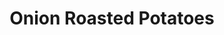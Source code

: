 ---
title: Onion Roasted Potatoes
description: 
tags: family side
source: Jeannie King
yield: 8 servings
ingredients: 
- 1 envelope Lipton onion soup mix
- 2 lbs potatoes
- 1/4 cup olive or vegetable oil
- (optional, for garnish) parsley or sour cream to your liking
instructions: 
- Preheat oven to 450F
- Peel and cut potatoes into chunks
- In a large Ziploc bag, add all ingredients. Shake until evenly coated
- Put potato mixture in a shallow baking pan
- Bake for 40 minutes at 450F (stirring occasionally), or until potatoes are tender and golden brown.
- (optional) If desired, garnish with parsley or sour cream
---